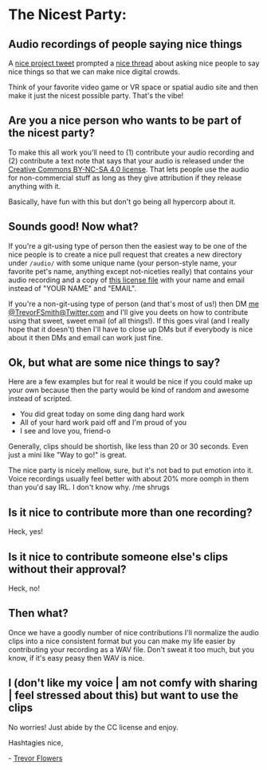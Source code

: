 # The Nicest Party:

## Audio recordings of people saying nice things

A [nice project tweet](https://twitter.com/DaniGatunes/status/1384700454626594817) prompted a [nice thread](https://twitter.com/TrevorFSmith/status/1384701449238573057) about asking nice people to say nice things so that we can make nice digital crowds.

Think of your favorite video game or VR space or spatial audio site and then make it just the nicest possible party. That's the vibe!

## Are you a nice person who wants to be part of the nicest party?

To make this all work you'll need to (1) contribute your audio recording and (2) contribute a text note that says that your audio is released under the [Creative Commons BY-NC-SA 4.0 license](https://creativecommons.org/licenses/by-nc-sa/4.0/). That lets people use the audio for non-commercial stuff as long as they give attribution if they release anything with it.

Basically, have fun with this but don't go being all hypercorp about it.

## Sounds good! Now what?

If you're a git-using type of person then the easiest way to be one of the nice people is to create a nice pull request that creates a new directory under `/audio/` with some unique name (your person-style name, your favorite pet's name, anything except not-niceties really) that contains your audio recording and a copy of [this license file](https://raw.githubusercontent.com/TrevorFSmith/the-nicest-party/main/template-license.md) with your name and email instead of "YOUR NAME" and "EMAIL".

If you're a non-git-using type of person (and that's most of us!) then DM [me @TrevorFSmith@Twitter.com](https://twitter.com/TrevorFSmith) and I'll give you deets on how to contribute using that sweet, sweet email (of all things!). If this goes viral (and I really hope that it doesn't) then I'll have to close up DMs but if everybody is nice about it then DMs and email can work just fine.

## Ok, but what are some nice things to say?

Here are a few examples but for real it would be nice if you could make up your own because then the party would be kind of random and awesome instead of scripted.

- You did great today on some ding dang hard work
- All of your hard work paid off and I'm proud of you
- I see and love you, friend-o

Generally, clips should be shortish, like less than 20 or 30 seconds. Even just a mini like "Way to go!" is great.

The nice party is nicely mellow, sure, but it's not bad to put emotion into it. Voice recordings usually feel better with about 20% more oomph in them than you'd say IRL. I don't know why. /me shrugs

## Is it nice to contribute more than one recording?

Heck, yes!

## Is it nice to contribute someone else's clips without their approval?

Heck, no!

## Then what?

Once we have a goodly number of nice contributions I'll normalize the audio clips into a nice consistent format but you can make my life easier by contributing your recording as a WAV file. Don't sweat it too much, but you know, if it's easy peasy then WAV is nice.

## I (don't like my voice | am not comfy with sharing | feel stressed about this) but want to use the clips

No worries! Just abide by the CC license and enjoy.

Hashtagies nice,

\- [Trevor Flowers](https://trevor.smith.name/)
